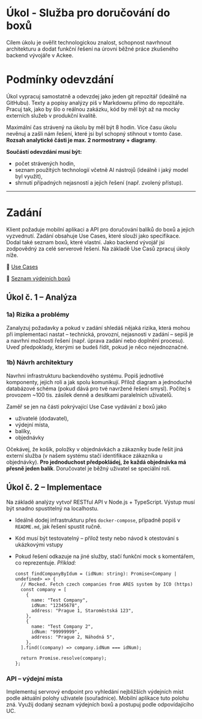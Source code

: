 # Úkol - Služba pro doručování do boxů

Cílem úkolu je ověřit technologickou znalost, schopnost navrhnout architekturu a dodat funkční řešení na úrovni běžné práce zkušeného backend vývojáře v Ackee.

# Podmínky odevzdání

Úkol vypracuj samostatně a odevzdej jako jeden git repozitář (ideálně na GitHubu). Texty a popisy analýzy piš v Markdownu přímo do repozitáře. Pracuj tak, jako by šlo o reálnou zakázku, kód by měl být až na mocky externích služeb v produkční kvalitě.

Maximální čas strávený na úkolu by měl být 8 hodin. Více času úkolu nevěnuj a zašli nám řešení, které jsi byl schopný stihnout v tomto čase. **Rozsah analytické části je max. 2 normostrany + diagramy**.

**Součástí odevzdání musí být:**

- počet strávených hodin,
- seznam použitých technologií včetně AI nástrojů (ideálně i jaký model byl využit),
- shrnutí případných nejasností a jejich řešení (např. zvolený přístup).

---

# Zadání

Klient požaduje mobilní aplikaci a API pro doručování balíků do boxů a jejich vyzvednutí. Zadání obsahuje Use Cases, které slouží jako specifikace. Dodal také seznam boxů, které vlastní. Jako backend vývojář jsi zodpovědný za celé serverové řešení. Na základě Use Casů zpracuj úkoly níže.

📄 [Use Cases](./task/use-cases.md)

📍 [Seznam výdejních boxů](./task/box_locations.csv)

## Úkol č. 1 – Analýza

### 1a) Rizika a problémy

Zanalyzuj požadavky a pokud v zadání shledáš nějaká rizika, která mohou při implementaci nastat – technická, provozní, nejasnosti v zadání – sepiš je a navrhni možnosti řešení (např. úprava zadání nebo doplnění procesu). Uveď předpoklady, kterými se budeš řídit, pokud je něco nejednoznačné.

### 1b) Návrh architektury

Navrhni infrastrukturu backendového systému. Popiš jednotlivé komponenty, jejich roli a jak spolu komunikují. Přilož diagram a jednoduché databázové schéma (pokud dává pro tvé navržené řešení smysl). Počítej s provozem ~100 tis. zásilek denně a desítkami paralelních uživatelů.

Zaměř se jen na části pokrývající Use Case vydávání z boxů jako

- uživatelé (dodavatel),
- výdejní místa,
- balíky,
- objednávky

Očekávej, že košík, položky v objednávkách a zákazníky bude řešit jiná externí služba (v našem systému stačí identifikace zákazníka u objednávky). **Pro jednoduchost předpokládej, že každá objednávka má přesně jeden balík**. Doručovatel je běžný uživatel se speciální rolí.

## Úkol č. 2 – Implementace

Na základě analýzy vytvoř RESTful API v Node.js + TypeScript. Výstup musí být snadno spustitelný na localhostu.

- Ideálně dodej infrastrukturu přes `docker-compose`, případně popiš v `README.md`, jak řešení spustit ručně.
- Kód musí být testovatelný – přilož testy nebo návod k otestování s ukázkovými vstupy
- Pokud řešení odkazuje na jiné služby, stačí funkční mock s komentářem, co reprezentuje. _Příklad:_

  ```tsx
  const findCompanyByIdum = (idNum: string): Promise<Company | undefined> => {
    // Mocked. Fetch czech companies from ARES system by ICO (https)
    const company = [
      {
        name: "Test Company",
        idNum: "12345678",
        address: "Prague 1, Staroměstská 123",
      },
      {
        name: "Test Company 2",
        idNum: "99999999",
        address: "Prague 2, Náhodná 5",
      },
    ].find((company) => company.idNum === idNum);

    return Promise.resolve(company);
  };
  ```

### API – výdejní místa

Implementuj servrový endpoint pro vyhledání nejbližších výdejních míst podle aktuální polohy uživatele (souřadnice). Mobilní aplikace tuto polohu zná. Využij dodaný seznam výdejních boxů a postupuj podle odpovídajícího UC.

